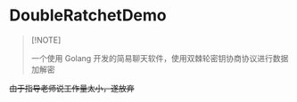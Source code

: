 # DoubleRatchetDemo

>   [!NOTE]
>
>   一个使用 Golang 开发的简易聊天软件，使用双棘轮密钥协商协议进行数据加解密

~~由于指导老师说工作量太小，遂放弃~~

